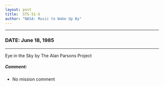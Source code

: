 ```yaml
---
layout: post
title:  STS-51-G
author: "NASA: Music to Wake Up By"
---
```


----
### DATE: June 18, 1985
----
Eye in the Sky by The Alan Parsons Project

##### Comment:
* No mission comment
